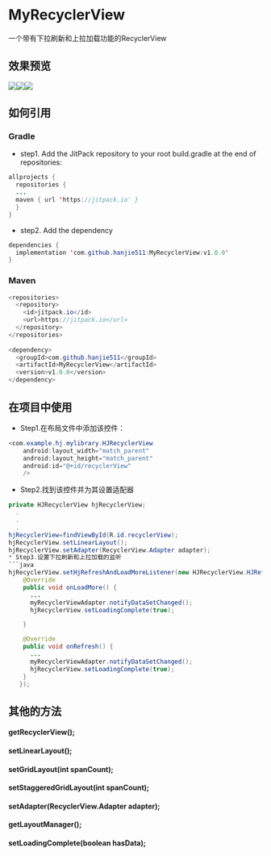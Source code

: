 # MyRecyclerView
一个带有下拉刷新和上拉加载功能的RecyclerView  
## 效果预览  
![](https://hanjie-oos.oss-cn-shenzhen.aliyuncs.com/test1_20201005.gif)![](https://hanjie-oos.oss-cn-shenzhen.aliyuncs.com/test2_20201005.gif)![](https://hanjie-oos.oss-cn-shenzhen.aliyuncs.com/test3_20201005.gif)  
## 如何引用  
### Gradle  
* step1. Add the JitPack repository to your root build.gradle at the end of repositories:  
```java  
allprojects {
  repositories {
  ...
  maven { url 'https://jitpack.io' }
  }
}  
```  
* step2. Add the dependency  
```java  
dependencies {
  implementation 'com.github.hanjie511:MyRecyclerView:v1.0.0'
}  
```  
### Maven  
```java  
<repositories>
  <repository>
    <id>jitpack.io</id>
    <url>https://jitpack.io</url>
  </repository>
</repositories>  
    
<dependency>
  <groupId>com.github.hanjie511</groupId>
  <artifactId>MyRecyclerView</artifactId>
  <version>v1.0.0</version>
</dependency>  
```  
## 在项目中使用  
* Step1.在布局文件中添加该控件：  
```java  
<com.example.hj.mylibrary.HJRecyclerView
    android:layout_width="match_parent"
    android:layout_height="match_parent"
    android:id="@+id/recyclerView"
    />  
```  
* Step2.找到该控件并为其设置适配器  
```java  
private HJRecyclerView hjRecyclerView;  
  .  
  .  
  .
hjRecyclerView=findViewById(R.id.recyclerView);  
hjRecyclerView.setLinearLayout();
hjRecyclerView.setAdapter(RecyclerView.Adapter adapter);  
* Step3.设置下拉刷新和上拉加载的监听  
```java  
hjRecyclerView.setHjRefreshAndLoadMoreListener(new HJRecyclerView.HJRefreshAndLoadMoreListener() {
    @Override
    public void onLoadMore() {
      ...  
      myRecyclerViewAdapter.notifyDataSetChanged();
      hjRecyclerView.setLoadingComplete(true);

    }

    @Override
    public void onRefresh() {
      ...  
      myRecyclerViewAdapter.notifyDataSetChanged();
      hjRecyclerView.setLoadingComplete(true);
    }
   });  
```  
## 其他的方法  
#### getRecyclerView();  
#### setLinearLayout();  
#### setGridLayout(int spanCount);  
#### setStaggeredGridLayout(int spanCount);  
#### setAdapter(RecyclerView.Adapter adapter);  
#### getLayoutManager();  
#### setLoadingComplete(boolean hasData);


